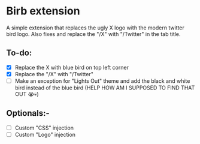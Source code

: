 # Birb extension
A simple extension that replaces the ugly X logo with the modern twitter bird logo. Also fixes and replace the "/X" with "/Twitter" in the tab title.

## To-do:
- [x] Replace the X with blue bird on top left corner
- [x] Replace the "/X" with "/Twitter"
- [ ] Make an exception for "Lights Out" theme and add the black and white bird instead of the blue bird (HELP HOW AM I SUPPOSED TO FIND THAT OUT 😭💀)

## Optionals:-
- [ ] Custom "CSS" injection
- [ ] Custom "Logo" injection
